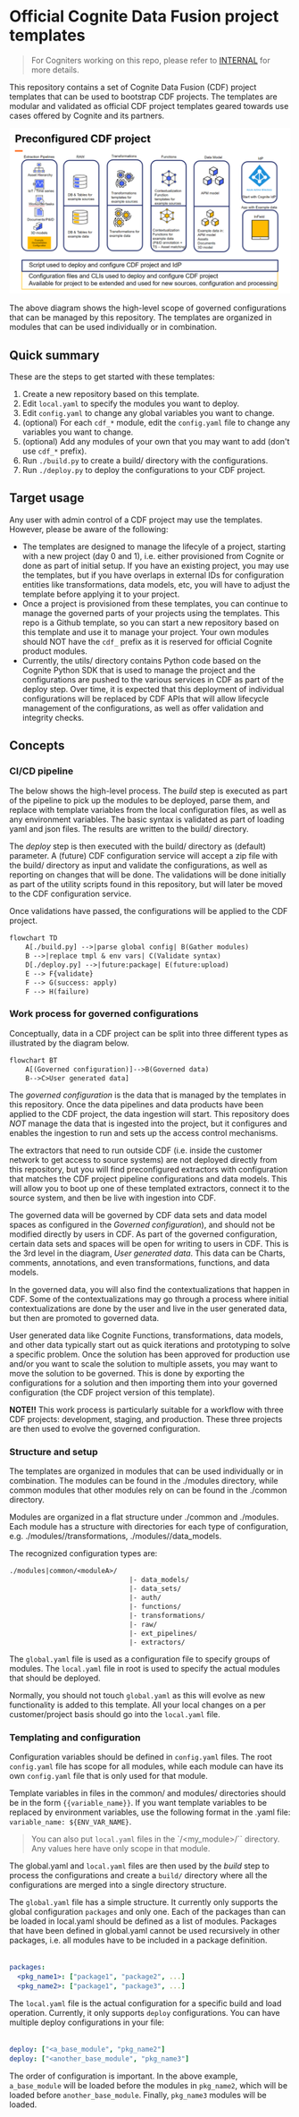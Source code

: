# Official Cognite Data Fusion project templates

>For Cogniters working on this repo, please refer to [INTERNAL](./INTERNAL.md) for more details.

This repository contains a set of Cognite Data Fusion (CDF) project templates that can be used to
bootstrap CDF projects. The templates are modular and validated as official CDF project templates
geared towards use cases offered by Cognite and its partners.

![Overview of project templates](./static/overview.png "Overview")

The above diagram shows the high-level scope of governed configurations that can be managed by
this repository. The templates are organized in modules that can be used individually or in
combination.

## Quick summary

These are the steps to get started with these templates:

1. Create a new repository based on this template.
2. Edit `local.yaml` to specify the modules you want to deploy.
3. Edit `config.yaml` to change any global variables you want to change.
4. (optional) For each `cdf_*` module, edit the `config.yaml` file to change any variables you want to change.
5. (optional) Add any modules of your own that you may want to add (don't use `cdf_*` prefix).
6. Run `./build.py` to create a build/ directory with the configurations.
7. Run `./deploy.py` to deploy the configurations to your CDF project.

## Target usage

Any user with admin control of a CDF project may use the templates. However, please be aware of the
following:

- The templates are designed to manage the lifecyle of a project, starting with a new project (day 0 and 1),
  i.e. either provisioned from Cognite or done as part of initial setup.
  If you have an existing project, you may use the templates,
  but if you have overlaps in external IDs for configuration entities like transformations, data models, etc,
  you will have to adjust the template before applying it to your project.
- Once a project is provisioned from these templates, you can continue to manage the governed parts of
  your projects using the templates. This repo is a Github template, so you can start a new repository
  based on this template and use it to manage your project. Your own modules should NOT have the `cdf_`
  prefix as it is reserved for official Cognite product modules.
- Currently, the utils/ directory contains Python code based on the Cognite Python SDK that is
  used to manage the project and the configurations are pushed to the various services in CDF as part
  of the deploy step. Over time, it is expected that this deployment of individual configurations will
  be replaced by CDF APIs that will allow lifecycle management of the configurations, as well as
  offer validation and integrity checks.

## Concepts

### CI/CD pipeline

The below shows the high-level process. The _build_ step is executed as part of the pipeline to
pick up the modules to be deployed, parse them, and replace with template variables from the local
configuration files, as well as any environment variables. The basic syntax is validated as part
of loading yaml and json files. The results are written to the build/ directory.

The _deploy_ step is then executed with the build/ directory as (default) parameter. A (future)
CDF configuration service will accept a zip file with the build/ directory as input and validate
the configurations, as well as reporting on changes that will be done. The validations will be
done initially as part of the utility scripts found in this repository, but will later be moved
to the CDF configuration service.

Once validations have passed, the configurations will be applied to the CDF project.

```mermaid
flowchart TD
    A[./build.py] -->|parse global config| B(Gather modules)
    B -->|replace tmpl & env vars| C(Validate syntax)
    D[./deploy.py] -->|future:package| E(future:upload)
    E --> F{validate}
    F --> G(success: apply)
    F --> H(failure)
```

### Work process for governed configurations

Conceptually, data in a CDF project can be split into three different types as illustrated by the
diagram below.

```mermaid
flowchart BT
    A[(Governed configuration)]-->B(Governed data)
    B-->C>User generated data]
```

The _governed configuration_ is the data that is managed by the templates in this repository. Once the
data pipelines and data products have been applied to the CDF project, the data ingestion will start.
This repository does _NOT_ manage the data that is ingested into the project, but it configures and enables
the ingestion to run and sets up the access control mechanisms.

The extractors that need to run outside CDF (i.e. inside the customer network to
get access to source systems) are not deployed directly from this repository, but you will find preconfigured
extractors with configuration that matches the CDF project pipeline configurations and data models. This
will allow you to boot up one of these templated extractors, connect it to the source system, and then
be live with ingestion into CDF.

The governed data will be governed by CDF data sets and data model spaces as configured in the
_Governed configuration_), and should not be
modified directly by users in CDF. As part of the governed configuration, certain data sets and spaces
will be open for writing to users in CDF. This is the 3rd level in the diagram, _User generated data_.
This data can be Charts, comments, annotations, and even transformations, functions, and data models.

In the governed data, you will also find the contextualizations that happen in CDF. Some of the
contextualizations may go through a process where initial contextualizations are done by the user
and live in the user generated data, but then are promoted to governed data.

User generated data like Cognite Functions, transformations, data models, and other data typically
start out as quick iterations and prototyping to solve a specific problem. Once the solution has
been approved for production use and/or you want to scale the solution to multiple assets, you
may want to move the solution to be governed. This is done by exporting the configurations for a solution
and then importing them into your governed configuration (the CDF project version of this template).

**NOTE!!** This work process is particularly suitable for a workflow with three CDF projects:
development, staging, and production. These three projects are then used to evolve the governed
configuration.

### Structure and setup

The templates are organized in modules that can be used individually or in combination. The modules
can be found in the ./modules directory, while common modules that other modules rely on can be found
in the ./common directory.

Modules are organized in a flat structure under ./common and ./modules. Each module has a structure
with directories for each type of configuration, e.g. ./modules/<moduleA>/transformations, ./modules/<moduleA>/data_models.

The recognized configuration types are:

```text
./modules|common/<moduleA>/
                              |- data_models/
                              |- data_sets/
                              |- auth/
                              |- functions/
                              |- transformations/
                              |- raw/
                              |- ext_pipelines/
                              |- extractors/

```

The `global.yaml` file is used as a configuration file to specify groups of modules. The `local.yaml`
file in root is used to specify the actual modules that should be deployed.

Normally, you should not touch `global.yaml` as this will evolve as new functionality is added to this
template. All your local changes on a per customer/project basis should go into the `local.yaml` file.

### Templating and configuration

Configuration variables should be defined in `config.yaml` files. The root `config.yaml` file has
scope for all modules, while each module can have its own `config.yaml` file that is only used for
that module.

Template variables in files in the common/ and modules/ directories should be in the form
`{{variable_name}}`.
If you want template variables to be replaced by environment variables, use the following format in the
.yaml file: `variable_name: ${ENV_VAR_NAME}`.

> You can also put `local.yaml` files in the
> `<modules>/<my_module>/`` directory. Any values here have only scope in that module.

The global.yaml and `local.yaml` files are then used by the _build_ step  to
process the configurations and create a `build/` directory where all the configurations are
merged into a single directory structure.

The `global.yaml` file has a simple structure. It currently only supports the global
configuration `packages` and only one. Each of the packages than can be loaded in local.yaml should
be defined as a list of modules. Packages that have been defined in global.yaml cannot
be used recursively in other packages, i.e. all modules have to be included in a package definition.

```yaml global.yaml

packages:
  <pkg_name1>: ["package1", "package2", ...]
  <pkg_name2>: ["package1", "package3", ...]

```

The `local.yaml` file is the actual configuration for a specific build and load operation.
Currently, it only supports `deploy` configurations. You can have multiple deploy configurations
in your file:

```yaml local.yaml

deploy: ["<a_base_module", "pkg_name2"]
deploy: ["<another_base_module", "pkg_name3"]

```

The order of configuration is important. In the above example, `a_base_module` will be loaded before
the modules in `pkg_name2`, which will be loaded before `another_base_module`. Finally, `pkg_name3`
modules will be loaded.